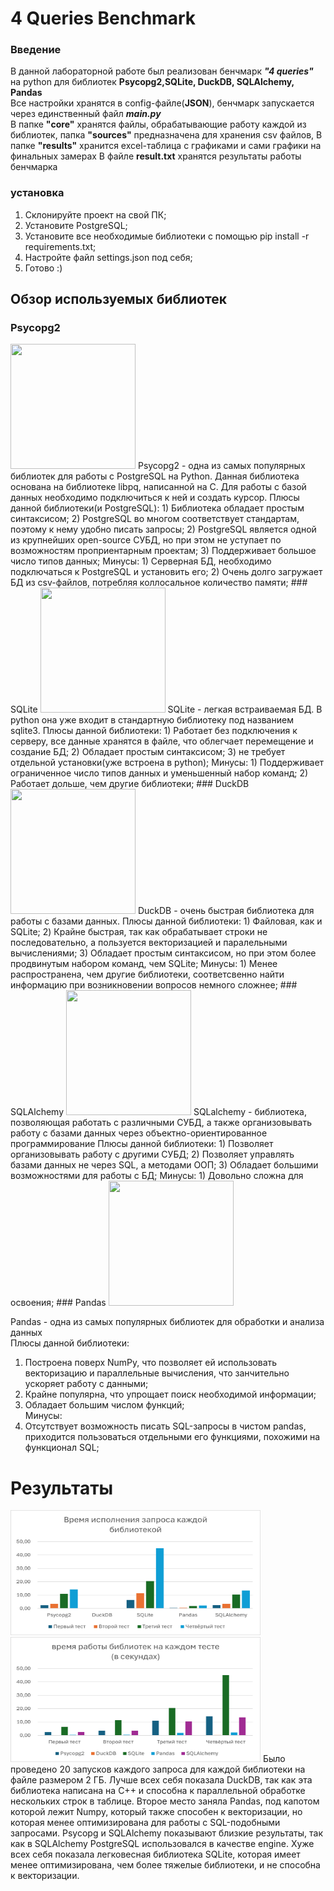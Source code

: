 # 4 Queries Benchmark
### Введение
В данной лабораторной работе был реализован бенчмарк ***"4 queries"*** на python для библиотек **Psycopg2,SQLite, DuckDB, SQLAlchemy, Pandas**  
Все настройки хранятся в config-файле(**JSON**), бенчмарк запускается через единственный файл ***main.py***  
В папке **"core"** хранятся файлы, обрабатывающие работу каждой из библиотек, папка **"sources"** предназначена для хранения csv файлов, 
В папке **"results"** хранится excel-таблица с графиками и сами графики на финальных замерах
В файле **result.txt** хранятся результаты работы бенчмарка
### установка
1) Склонируйте проект на свой ПК;
2) Установите PostgreSQL;
3) Установите все необходимые библиотеки с помощью pip install -r requirements.txt;
4) Настройте файл settings.json под себя;
5) Готово :)
## Обзор используемых библиотек
### Psycopg2
<img src="https://drive.google.com/uc?export=view&id=1UX5Rmg7k8W5rR6Jp0Yg2ibY_iUCJI_tZ" width="200" height="200">  
Psycopg2 - одна из самых популярных библиотек для работы с PostgreSQL на Python. Данная библиотека основана на библиотеке libpq, написанной на С.   
Для работы с базой данных необходимо подключиться к ней и создать курсор.
Плюсы данной библиотеки(и PostgreSQL):  
1) Библиотека обладает простым синтаксисом;  
2) PostgreSQL во многом соответствует стандартам, поэтому к нему удобно писать запросы;  
2) PostgreSQL является одной из крупнейших open-source СУБД, но при этом не уступает по возможностям проприентарным проектам;  
3) Поддерживает большое число типов данных;  
Минусы:  
1) Серверная БД, необходимо подключаться к PostgreSQL и установить его;  
2) Очень долго загружает БД из csv-файлов, потребляя коллосальное количество памяти;  
### SQLite  
<img src="https://drive.google.com/uc?export=view&id=17-BPqAE0O1hH6qQZHqHEi7_Tzlw8XpWn" width="200" height="200">  
SQLite - легкая встраиваемая БД. В python она уже входит в стандартную библиотеку под названием sqlite3.
Плюсы данной библиотеки:  
1) Работает без подключения к серверу, все данные хранятся в файле, что облегчает перемещение и создание БД;  
2) Обладает простым синтаксисом;  
3) не требует отдельной установки(уже встроена в python);  
Минусы:  
1) Поддерживает ограниченное число типов данных и уменьшенный набор команд;  
2) Работает дольше, чем другие библиотеки;  
### DuckDB  
<img src="https://drive.google.com/uc?export=view&id=1Oewo9mXa4-em3TlQLRY80nWpzzKWb2TU" width="200" height="200">  
DuckDB - очень быстрая библиотека для работы с базами данных.
Плюсы данной библиотеки:  
1) Файловая, как и SQLite;  
2) Крайне быстрая, так как обрабатывает строки не последовательно, а пользуется векторизацией и паралельными вычислениями;  
3) Обладает простым синтаксисом, но при этом более продвинутым набором команд, чем SQLite;  
Минусы:  
1) Менее распространена, чем другие библиотеки, соответсвенно найти информацию при возникновении вопросов немного сложнее;  
### SQLAlchemy  
<img src="https://drive.google.com/uc?export=view&id=12ZrQQRZMQMn6P2B9VYcQaHNA4ZpJiFiy" width="200" height="200">  
SQLalchemy - библиотека, позволяющая работать с различными СУБД, а также организовывать работу с базами данных через объектно-ориентированное программирование
Плюсы данной библиотеки:  
1) Позволяет организовывать работу с другими СУБД;  
2) Позволяет управлять базами данных не через SQL, а методами ООП;  
3) Обладает большими возможностями для работы с БД;  
Минусы:  
1) Довольно сложна для освоения;  
### Pandas  
<img src="https://drive.google.com/uc?export=view&id=18j3Z_KCXDKdr5Jlsbz1x0VBmZopNbuA4" width="200" height="200">

Pandas - одна из самых популярных библиотек для обработки и анализа данных  
Плюсы данной библиотеки:  
1) Построена поверх NumPy, что позволяет ей использовать векторизацию и параллельные вычисления, что занчительно ускоряет работу с данными;  
2) Крайне популярна, что упрощает поиск необходимой информации;  
3) Обладает большим числом функций;  
Минусы:  
1) Отсутствует возможность писать SQL-запросы в чистом pandas, приходится пользоваться отдельными его функциями, похожими на функционал SQL;  
# Результаты  
<img src="results/first.png" width="400" height="200">
<img src="results/second.png" width="400" height="200">
Было проведено 20 запусков каждого запроса для каждой библиотеки на файле размером 2 ГБ. Лучше всех себя показала DuckDB, так как 
эта библиотека написана на C++ и способна к параллельной обработке нескольких строк в таблице. Второе место заняла Pandas,
под капотом которой лежит Numpy, который также способен к векторизации, но которая менее оптимизирована для работы 
с SQL-подобными запросами. Psycopg и SQLAlchemy показывают близкие результаты, так как в SQLAlchemy PostgreSQL иcпользовался в качестве engine. 
Хуже всех себя показала легковесная библиотека SQLite, которая имеет менее оптимизирована, чем более тяжелые библиотеки, и не способна к векторизации.
